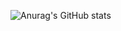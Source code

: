 ![Anurag's GitHub stats](https://github-readme-stats.vercel.app/api?username=ANTAESEOP&show_icons=true&theme=default)
